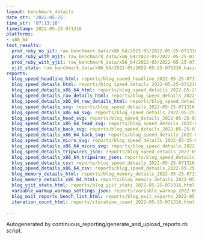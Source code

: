 ```yaml
---
layout: benchmark_details
date_str: '2022-05-25'
time_str: '07:13:16'
timestamp: 2022-05-25-071316
platforms:
- x86_64
test_results:
  prod_ruby_no_jit: raw_benchmark_data/x86_64/2022-05/2022-05-25-071316_basic_benchmark_prod_ruby_no_jit.json
  prod_ruby_with_mjit: raw_benchmark_data/x86_64/2022-05/2022-05-25-071316_basic_benchmark_prod_ruby_with_mjit.json
  prod_ruby_with_yjit: raw_benchmark_data/x86_64/2022-05/2022-05-25-071316_basic_benchmark_prod_ruby_with_yjit.json
  yjit_stats: raw_benchmark_data/x86_64/2022-05/2022-05-25-071316_basic_benchmark_yjit_stats.json
reports:
  blog_speed_headline_html: reports/blog_speed_headline_2022-05-25-071316.html
  blog_speed_details_html: reports/blog_speed_details_2022-05-25-071316.html
  blog_speed_details_x86_64_html: reports/blog_speed_details_2022-05-25-071316.x86_64.html
  blog_speed_details_raw_details_html: reports/blog_speed_details_2022-05-25-071316.raw_details.html
  blog_speed_details_x86_64_raw_details_html: reports/blog_speed_details_2022-05-25-071316.x86_64.raw_details.html
  blog_speed_details_svg: reports/blog_speed_details_2022-05-25-071316.svg
  blog_speed_details_x86_64_svg: reports/blog_speed_details_2022-05-25-071316.x86_64.svg
  blog_speed_details_head_svg: reports/blog_speed_details_2022-05-25-071316.head.svg
  blog_speed_details_x86_64_head_svg: reports/blog_speed_details_2022-05-25-071316.x86_64.head.svg
  blog_speed_details_back_svg: reports/blog_speed_details_2022-05-25-071316.back.svg
  blog_speed_details_x86_64_back_svg: reports/blog_speed_details_2022-05-25-071316.x86_64.back.svg
  blog_speed_details_micro_svg: reports/blog_speed_details_2022-05-25-071316.micro.svg
  blog_speed_details_x86_64_micro_svg: reports/blog_speed_details_2022-05-25-071316.x86_64.micro.svg
  blog_speed_details_tripwires_json: reports/blog_speed_details_2022-05-25-071316.tripwires.json
  blog_speed_details_x86_64_tripwires_json: reports/blog_speed_details_2022-05-25-071316.x86_64.tripwires.json
  blog_speed_details_csv: reports/blog_speed_details_2022-05-25-071316.csv
  blog_speed_details_x86_64_csv: reports/blog_speed_details_2022-05-25-071316.x86_64.csv
  blog_memory_details_html: reports/blog_memory_details_2022-05-25-071316.html
  blog_memory_details_x86_64_html: reports/blog_memory_details_2022-05-25-071316.x86_64.html
  blog_yjit_stats_html: reports/blog_yjit_stats_2022-05-25-071316.html
  variable_warmup_warmup_settings_json: reports/variable_warmup_2022-05-25-071316.warmup_settings.json
  blog_exit_reports_bench_list_html: reports/blog_exit_reports_2022-05-25-071316.bench_list.html
  iteration_count_html: reports/iteration_count_2022-05-25-071316.html

---
```

Autogenerated by continuous_reporting/generate_and_upload_reports.rb script.
